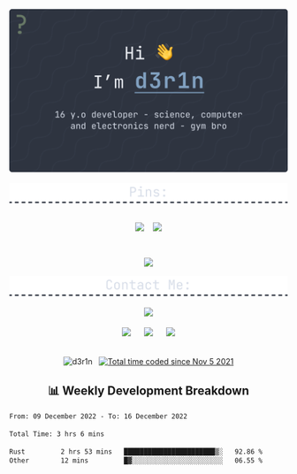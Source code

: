 <div align=center>
  <img src="./Banner.png" width=900/>
  <br /> <br />
  
  <img src="./div-pins.png" width=800/>
  <br /><br />
  
  <a href="https://github.com/d3r1n/dotman"><img src="https://github-readme-stats.vercel.app/api/pin/?username=d3r1n&repo=dotman&border_radius=5&theme=nord&hide_border=true"></a>
  &nbsp;&nbsp;
  <a href="https://github.com/d3r1n/brainsuck"><img src="https://github-readme-stats.vercel.app/api/pin/?username=d3r1n&repo=brainsuck&border_radius=5&theme=nord&hide_border=true"></a>
  
  <br />
  
  <a href="https://github.com/d3r1n/Rust-CHIP-8"><img src="https://github-readme-stats.vercel.app/api/pin/?username=d3r1n&repo=Rust-CHIP-8&border_radius=5&theme=nord&hide_border=true"></a>
  <br />
  
  <img src="./contact-div.png" width=800/>
  <br /><br />
  <a href="https://discord.com/users/704758931343278162"><img src="https://lanyard-profile-readme.vercel.app/api/704758931343278162?borderRadius=5px&bg=2E3440&theme=dark"></a>
  <br /><br />
  <a href="https://linkedin.com/in/d3r1n"><img src="https://cdn-icons-png.flaticon.com/512/174/174857.png" width=50 /></a>
  &nbsp;&nbsp;&nbsp;&nbsp;
  <a href="https://open.spotify.com/user/derin9999"><img src="https://upload.wikimedia.org/wikipedia/commons/1/19/Spotify_logo_without_text.svg" width=50/></a>
  &nbsp;&nbsp;&nbsp;&nbsp;
  <a href="mailto:derinondereren@gmail.com"><img src="https://mailmeteor.com/logos/assets/PNG/Gmail_Logo_256px.png" width=50/></a>
  <br /><br /><br/>
  <img src="https://komarev.com/ghpvc/?username=d3r1n&label=Profile%20views&color=5E81AC&style=flat-square" alt="d3r1n" />
  &nbsp;
  <a href="https://wakatime.com/@5f971379-ccd6-465f-a0e1-6dfd0ade5512"><img src="https://wakatime.com/badge/user/5f971379-ccd6-465f-a0e1-6dfd0ade5512.svg?style=flat-square" alt="Total time coded since Nov 5 2021" /></a>
</div>

<h2 align=center>📊 Weekly Development Breakdown</h2>

<!--START_SECTION:waka-->

```text
From: 09 December 2022 - To: 16 December 2022

Total Time: 3 hrs 6 mins

Rust         2 hrs 53 mins   ███████████████████████▒░   92.86 %
Other        12 mins         █▓░░░░░░░░░░░░░░░░░░░░░░░   06.55 %
```

<!--END_SECTION:waka-->
